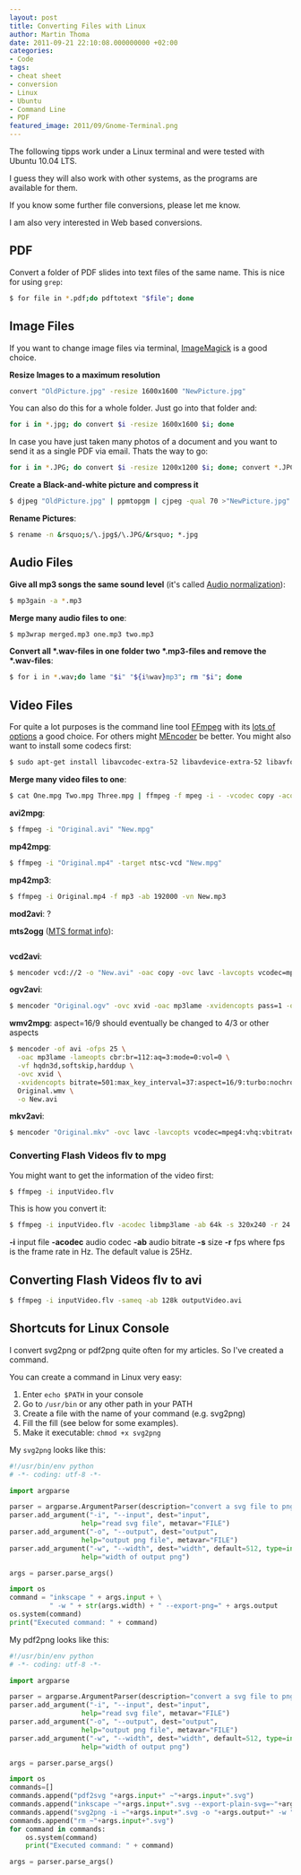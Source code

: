 ```yaml
---
layout: post
title: Converting Files with Linux
author: Martin Thoma
date: 2011-09-21 22:10:08.000000000 +02:00
categories:
- Code
tags:
- cheat sheet
- conversion
- Linux
- Ubuntu
- Command Line
- PDF
featured_image: 2011/09/Gnome-Terminal.png
---
```

The following tipps work under a Linux terminal and were tested with Ubuntu 10.04 LTS.

I guess they will also work with other systems, as the programs are available for them.

If you know some further file conversions, please let me know.

I am also very interested in Web based conversions.


## PDF

Convert a folder of PDF slides into text files of the same name. This is nice
for using `grep`:

```bash
$ for file in *.pdf;do pdftotext "$file"; done
```


## Image Files

If you want to change image files via terminal, <a href="http://en.wikipedia.org/wiki/ImageMagick" rel="nofollow">ImageMagick</a> is a good choice.

**Resize Images to a maximum resolution**

```bash
convert "OldPicture.jpg" -resize 1600x1600 "NewPicture.jpg"
```

You can also do this for a whole folder. Just go into that folder and:

```bash
for i in *.jpg; do convert $i -resize 1600x1600 $i; done
```

In case you have just taken many photos of a document and you want to send it
as a single PDF via email. Thats the way to go:

```bash
for i in *.JPG; do convert $i -resize 1200x1200 $i; done; convert *.JPG merged.pdf
```

**Create a Black-and-white picture and compress it**

```bash
$ djpeg "OldPicture.jpg" | ppmtopgm | cjpeg -qual 70 >"NewPicture.jpg"
```


<b>Rename Pictures</b>:

```bash
$ rename -n &rsquo;s/\.jpg$/\.JPG/&rsquo; *.jpg
```


## Audio Files
<b>Give all mp3 songs the same sound level</b> (it's called <a href="http://en.wikipedia.org/wiki/Audio_normalization" rel="nofollow">Audio normalization</a>):

```bash
$ mp3gain -a *.mp3
```

<b>Merge many audio files to one</b>:

```bash
$ mp3wrap merged.mp3 one.mp3 two.mp3
```

<b>Convert all *.wav-files in one folder two *.mp3-files and remove the *.wav-files</b>:

```bash
$ for i in *.wav;do lame "$i" "${i%wav}mp3"; rm "$i"; done
```


## Video Files

For quite a lot purposes is the command line tool <a href="http://en.wikipedia.org/wiki/FFmpeg" rel="nofollow">FFmpeg</a> with its <a href="http://www.ffmpeg.org/ffmpeg-doc.html">lots of options</a> a good choice. For others might <a href="http://en.wikipedia.org/wiki/MEncoder" rel="nofollow">MEncoder</a> be better.
You might also want to install some codecs first:

```bash
$ sudo apt-get install libavcodec-extra-52 libavdevice-extra-52 libavformat-extra-52 libavutil-extra-50 libpostproc-extra-51 libswscale-extra-0 libavcodec-unstripped-52 ubuntu-restricted-extras
```

<b>Merge many video files to one</b>:

```bash
$ cat One.mpg Two.mpg Three.mpg | ffmpeg -f mpeg -i - -vcodec copy -acodec copy "Merged.mpg"
```

<b>avi2mpg</b>:

```bash
$ ffmpeg -i "Original.avi" "New.mpg"
```

<b>mp42mpg</b>:

```bash
$ ffmpeg -i "Original.mp4" -target ntsc-vcd "New.mpg"
```


<b>mp42mp3</b>:

```bash
$ ffmpeg -i Original.mp4 -f mp3 -ab 192000 -vn New.mp3
```


<b>mod2avi</b>:
?

<b>mts2ogg</b> (<a href="https://en.wikipedia.org/wiki/.m2ts">MTS format info</a>):

```bash

```

<b>vcd2avi</b>:

```bash
$ mencoder vcd://2 -o "New.avi" -oac copy -ovc lavc -lavcopts vcodec=mpeg4:vbitrate=2000
```


<b>ogv2avi</b>:

```bash
$ mencoder "Original.ogv" -ovc xvid -oac mp3lame -xvidencopts pass=1 -o "New.avi"
```


<b>wmv2mpg</b>:
aspect=16/9 should eventually be changed to 4/3 or other aspects

```bash
$ mencoder -of avi -ofps 25 \
  -oac mp3lame -lameopts cbr:br=112:aq=3:mode=0:vol=0 \
  -vf hqdn3d,softskip,harddup \
  -ovc xvid \
  -xvidencopts bitrate=501:max_key_interval=37:aspect=16/9:turbo:nochroma_me:notrellis:max_bframes=0:vhq=0 \
  Original.wmv \
  -o New.avi
```


<b>mkv2avi</b>:

```bash
$ mencoder "Original.mkv" -ovc lavc -lavcopts vcodec=mpeg4:vhq:vbitrate=6000 -oac mp3lame -lameopts vbr=3 -o "New.avi"
```

### Converting Flash Videos flv to mpg
You might want to get the information of the video first:

```bash
$ ffmpeg -i inputVideo.flv
```

This is how you convert it:

```bash
$ ffmpeg -i inputVideo.flv -acodec libmp3lame -ab 64k -s 320x240 -r 24 outputVideo.mpg
```

<strong>-i</strong> input file
<strong>-acodec</strong> audio codec
<strong>-ab</strong> audio bitrate
<strong>-s</strong> size
<strong>-r</strong> fps where fps is the frame rate in Hz. The default value is 25Hz.


## Converting Flash Videos flv to avi

```bash
$ ffmpeg -i inputVideo.flv -sameq -ab 128k outputVideo.avi
```


## Shortcuts for Linux Console
I convert svg2png or pdf2png quite often for my articles. So I've created a command.

You can create a command in Linux very easy:
<ol>
  <li>Enter <code>echo $PATH</code> in your console</li>
  <li>Go to <code>/usr/bin</code> or any other path in your PATH</li>
  <li>Create a file with the name of your command (e.g. svg2png)</li>
  <li>Fill the fill (see below for some examples).</li>
  <li>Make it executable: <code>chmod +x svg2png</code></li>
</ol>

My `svg2png` looks like this:

```python
#!/usr/bin/env python
# -*- coding: utf-8 -*-

import argparse

parser = argparse.ArgumentParser(description="convert a svg file to png")
parser.add_argument("-i", "--input", dest="input",
                  help="read svg file", metavar="FILE")
parser.add_argument("-o", "--output", dest="output",
                  help="output png file", metavar="FILE")
parser.add_argument("-w", "--width", dest="width", default=512, type=int,
                  help="width of output png")

args = parser.parse_args()

import os
command = "inkscape " + args.input + \
          " -w " + str(args.width) + " --export-png=" + args.output
os.system(command)
print("Executed command: " + command)
```

My pdf2png looks like this:

```python
#!/usr/bin/env python
# -*- coding: utf-8 -*-

import argparse

parser = argparse.ArgumentParser(description="convert a svg file to png")
parser.add_argument("-i", "--input", dest="input",
                  help="read svg file", metavar="FILE")
parser.add_argument("-o", "--output", dest="output",
                  help="output png file", metavar="FILE")
parser.add_argument("-w", "--width", dest="width", default=512, type=int,
                  help="width of output png")

args = parser.parse_args()

import os
commands=[]
commands.append("pdf2svg "+args.input+" ~"+args.input+".svg")
commands.append("inkscape ~"+args.input+".svg --export-plain-svg=~"+args.input+".svg")
commands.append("svg2png -i ~"+args.input+".svg -o "+args.output+" -w " + str(args.width))
commands.append("rm ~"+args.input+".svg")
for command in commands:
	os.system(command)
	print("Executed command: " + command)

args = parser.parse_args()
```
